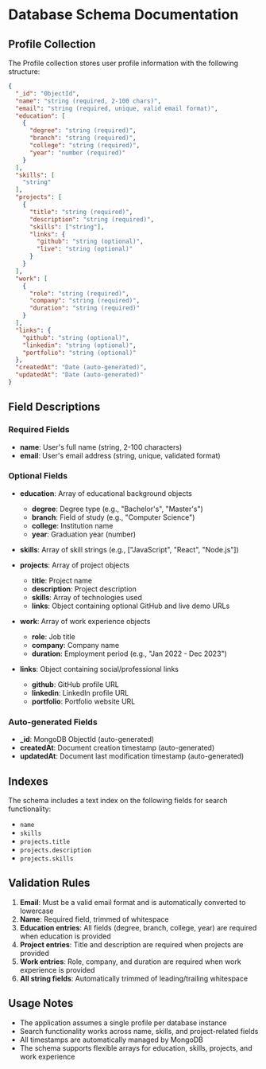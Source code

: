 # Database Schema Documentation

## Profile Collection

The Profile collection stores user profile information with the following structure:

```json
{
  "_id": "ObjectId",
  "name": "string (required, 2-100 chars)",
  "email": "string (required, unique, valid email format)",
  "education": [
    {
      "degree": "string (required)",
      "branch": "string (required)",
      "college": "string (required)",
      "year": "number (required)"
    }
  ],
  "skills": [
    "string"
  ],
  "projects": [
    {
      "title": "string (required)",
      "description": "string (required)",
      "skills": ["string"],
      "links": {
        "github": "string (optional)",
        "live": "string (optional)"
      }
    }
  ],
  "work": [
    {
      "role": "string (required)",
      "company": "string (required)",
      "duration": "string (required)"
    }
  ],
  "links": {
    "github": "string (optional)",
    "linkedin": "string (optional)",
    "portfolio": "string (optional)"
  },
  "createdAt": "Date (auto-generated)",
  "updatedAt": "Date (auto-generated)"
}
```

## Field Descriptions

### Required Fields
- **name**: User's full name (string, 2-100 characters)
- **email**: User's email address (string, unique, validated format)

### Optional Fields
- **education**: Array of educational background objects
  - **degree**: Degree type (e.g., "Bachelor's", "Master's")
  - **branch**: Field of study (e.g., "Computer Science")
  - **college**: Institution name
  - **year**: Graduation year (number)

- **skills**: Array of skill strings (e.g., ["JavaScript", "React", "Node.js"])

- **projects**: Array of project objects
  - **title**: Project name
  - **description**: Project description
  - **skills**: Array of technologies used
  - **links**: Object containing optional GitHub and live demo URLs

- **work**: Array of work experience objects
  - **role**: Job title
  - **company**: Company name
  - **duration**: Employment period (e.g., "Jan 2022 - Dec 2023")

- **links**: Object containing social/professional links
  - **github**: GitHub profile URL
  - **linkedin**: LinkedIn profile URL
  - **portfolio**: Portfolio website URL

### Auto-generated Fields
- **_id**: MongoDB ObjectId (auto-generated)
- **createdAt**: Document creation timestamp (auto-generated)
- **updatedAt**: Document last modification timestamp (auto-generated)

## Indexes

The schema includes a text index on the following fields for search functionality:
- `name`
- `skills`
- `projects.title`
- `projects.description`
- `projects.skills`

## Validation Rules

1. **Email**: Must be a valid email format and is automatically converted to lowercase
2. **Name**: Required field, trimmed of whitespace
3. **Education entries**: All fields (degree, branch, college, year) are required when education is provided
4. **Project entries**: Title and description are required when projects are provided
5. **Work entries**: Role, company, and duration are required when work experience is provided
6. **All string fields**: Automatically trimmed of leading/trailing whitespace

## Usage Notes

- The application assumes a single profile per database instance
- Search functionality works across name, skills, and project-related fields
- All timestamps are automatically managed by MongoDB
- The schema supports flexible arrays for education, skills, projects, and work experience
